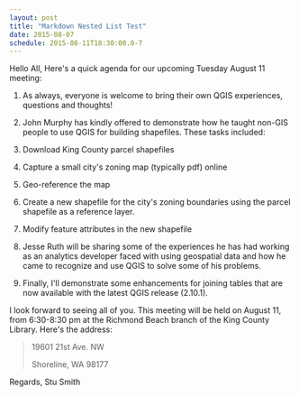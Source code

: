 ```yaml
---
layout: post
title: "Markdown Nested List Test"
date: 2015-08-07
schedule: 2015-08-11T18:30:00.0-7
---
```


Hello All,
Here's a quick agenda for our upcoming Tuesday August 11 meeting:

1.  As always, everyone is welcome to bring their own QGIS experiences, questions and thoughts!

2.  John Murphy has kindly offered to demonstrate how he taught non-GIS people to use QGIS for building shapefiles.  These tasks included:

  1. Download King County parcel shapefiles

  2. Capture a small city's zoning map (typically pdf) online

  3. Geo-reference the map

  4. Create a new shapefile for the city's zoning boundaries using the parcel shapefile as a reference layer.

  5. Modify feature attributes in the new shapefile

3.  Jesse Ruth will be sharing some of the experiences he has had working as an analytics developer faced with using geospatial data and how he came to recognize and use QGIS to solve some of his problems.

4.  Finally, I'll demonstrate some enhancements for joining tables that are now available with the latest QGIS release (2.10.1).

I look forward to seeing all of you.  This meeting will be held on August 11, from 6:30-8:30 pm at the Richmond Beach branch of the King County Library.  Here's the address:

  >19601 21st Ave. NW
  >
  >Shoreline, WA 98177

Regards, Stu Smith

